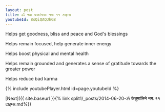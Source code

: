 ```yaml
---
layout: post
title: ॐ नवा चक्रांगाया नमः ११ टाइम्स
youtubeId: 8sQiQAQJhG8
---
```

 
 
Helps get goodness, bliss and peace and God's blessings
 
Helps remain focused, help generate inner energy 
 
Helps boost physical and mental health 
 
Helps remain grounded and generates a sense of gratitude towards the greater power 
 
Helps reduce bad karma
 
 
 
 


{% include youtubePlayer.html id=page.youtubeId %}
 
[Next]({{ site.baseurl }}{% link  split1/_posts/2014-06-20-ॐ केतुमालिने नमः ११ टाइम्स.md%})
 
